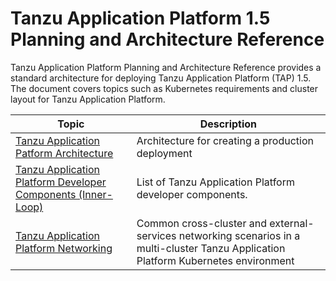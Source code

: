 # Tanzu Application Platform 1.5 Planning and Architecture Reference

Tanzu Application Platform Planning and Architecture Reference provides a standard architecture for deploying Tanzu Application Platform (TAP) 1.5. The document covers topics such as Kubernetes requirements and cluster layout for Tanzu Application Platform. 

| Topic   | Description  | 
|---            |---                |
[Tanzu Application Patform Architecture](tap-architecture-planning.md) | Architecture for creating a production deployment | 
[Tanzu Application Platform Developer Components (Inner-Loop)](tap-architecture-dev-components.md) | List of Tanzu Application Platform developer components. | 
[Tanzu Application Platform Networking](tap-networking.md) | Common cross-cluster and external-services networking scenarios in a multi-cluster Tanzu Application Platform Kubernetes environment | 